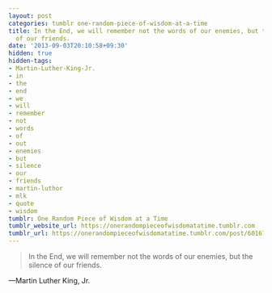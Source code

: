 ```yaml
---
layout: post
categories: tumblr one-random-piece-of-wisdom-at-a-time
title: In the End, we will remember not the words of our enemies, but the silence
  of our friends.
date: '2013-09-03T20:10:58+09:30'
hidden: true
hidden-tags:
- Martin-Luther-King-Jr.
- in
- the
- end
- we
- will
- remember
- not
- words
- of
- out
- enemies
- but
- silence
- our
- friends
- martin-luthor
- mlk
- quote
- wisdom
tumblr: One Random Piece of Wisdom at a Time
tumblr_website_url: https://onerandompieceofwisdomatatime.tumblr.com
tumblr_url: https://onerandompieceofwisdomatatime.tumblr.com/post/60167980981/in-the-end-we-will-remember-not-the-words-of-our
---
```

> In the End, we will remember not the words of our enemies, but the silence of our friends.

—Martin Luther King, Jr.
